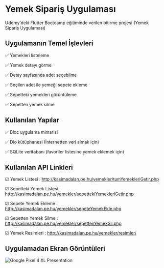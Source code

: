 # Yemek Sipariş Uygulaması

Udemy'deki Flutter Bootcamp eğitiminde verilen bitirme projesi (Yemek Sipariş Uygulaması)

## Uygulamanın Temel İşlevleri

✅ Yemekleri listeleme

✅ Yemek detayı görme

✅ Detay sayfasında adet seçebilme

✅ Seçilen adet ile yemeği sepete ekleme

✅ Sepetteki yemekleri görüntüleme

✅ Sepetten yemek silme

## Kullanılan Yapılar

✅ Bloc uygulama mimarisi

✅ Dio kütüphanesi (İnternetten veri almak için)

✅ SQLite veritabanı (favoriler listesine yemek eklemek için)

## Kullanılan API Linkleri

☑ Yemek Listesi : http://kasimadalan.pe.hu/yemekler/tumYemekleriGetir.php

☑ Sepetteki Yemek Listesi : http://kasimadalan.pe.hu/yemekler/sepettekiYemekleriGetir.php

☑ Sepete Yemek Ekleme : http://kasimadalan.pe.hu/yemekler/sepeteYemekEkle.php

☑ Sepetten Yemek Silme : http://kasimadalan.pe.hu/yemekler/sepettenYemekSil.php

☑ Yemek Resimleri : http://kasimadalan.pe.hu/yemekler/resimler/

## Uygulamadan Ekran Görüntüleri

![Google Pixel 4 XL Presentation](https://github.com/abdullah-aydogan/food-app/assets/117303457/f0d21c6d-dbe8-4bff-9b46-1f09c1650f36)
